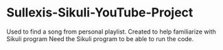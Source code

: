 # Sullexis-Sikuli-YouTube-Project
Used to find a song from personal playlist. Created to help familiarize with Sikuli program
Need the Sikuli program to be able to run the code.
